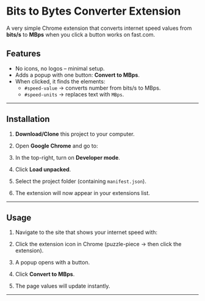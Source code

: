 # Bits to Bytes Converter Extension

A very simple Chrome extension that converts internet speed values from **bits/s** to **MBps** when you click a button works on fast.com.

## Features
- No icons, no logos – minimal setup.
- Adds a popup with one button: **Convert to MBps**.
- When clicked, it finds the elements:
  - `#speed-value` → converts number from bits/s to MBps.
  - `#speed-units` → replaces text with `MBps`.

---

## Installation

1. **Download/Clone** this project to your computer.
2. Open **Google Chrome** and go to:

3. In the top-right, turn on **Developer mode**.
4. Click **Load unpacked**.
5. Select the project folder (containing `manifest.json`).
6. The extension will now appear in your extensions list.

---

## Usage

1. Navigate to the site that shows your internet speed with:

2. Click the extension icon in Chrome (puzzle-piece → then click the extension).
3. A popup opens with a button.
4. Click **Convert to MBps**.
5. The page values will update instantly.

---

